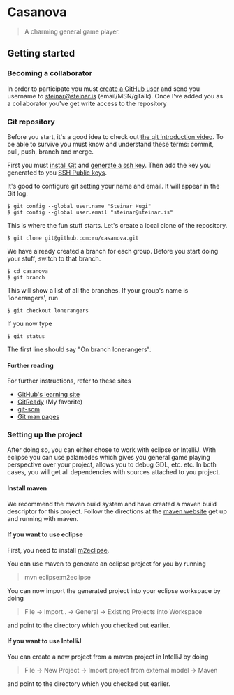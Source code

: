 Casanova
========

> A charming general game player.


Getting started
---------------
### Becoming a collaborator
In order to participate you must [create a GitHub user](http://github.com/signup/free) and send you username to steinar@steinar.is (email/MSN/gTalk). Once I've added you as a collaborator you've get write access to the repository


### Git repository
Before you start, it's a good idea to check out [the git introduction video](http://learn.github.com/p/intro.html). To be able to survive you must know and understand these terms: commit, pull, push, branch and merge.


First you must [install Git](http://help.github.com/linux-git-installation/) and [generate a ssh key](http://help.github.com/linux-key-setup/). Then add the key you generated to you [SSH Public keys](https://github.com/account#ssh_bucket).

It's good to configure git setting your name and email. It will appear in the Git log.

    $ git config --global user.name "Steinar Hugi"
    $ git config --global user.email "steinar@steinar.is"

This is where the fun stuff starts.  Let's create a local clone of the repository.

    $ git clone git@github.com:ru/casanova.git

We have already created a branch for each group. Before you start doing your stuff, switch to that branch. 

    $ cd casanova
    $ git branch

This will show a list of all the branches. If your group's name is 'lonerangers', run

    $ git checkout lonerangers

If you now type

    $ git status
    
The first line should say "On branch lonerangers".

#### Further reading

For further instructions, refer to these sites

+ [GitHub's learning site](http://learn.github.com/)
+ [GitReady](http://www.gitready.com/) (My favorite)
+ [git-scm](http://git-scm.com/)
+ [Git man pages](http://www.kernel.org/pub/software/scm/git/docs/)



### Setting up the project

After doing so, you can either chose to work with eclipse or IntelliJ. With eclipse you can use palamedes which gives
you general game playing perspective over your project, allows you to debug GDL, etc. etc. In both cases, you will get
all dependencies with sources attached to you project.

#### Install maven

We recommend the maven build system and have created a maven build descriptor for this project. Follow the directions
at the [maven website](http://maven.apache.org) get up and running with maven.

#### If you want to use eclipse

First, you need to install [m2eclipse](http://m2eclipse.sonatype.org).

You can use maven to generate an eclipse project for you by running

> mvn eclipse:m2eclipse

You can now import the generated project into your eclipse workspace by doing

> File -> Import.. -> General -> Existing Projects into Workspace

and point to the directory which you checked out earlier.

#### If you want to use IntelliJ

You can create a new project from a maven project in IntelliJ by doing

> File -> New Project -> Import project from external model -> Maven

and point to the directory which you checked out earlier.
